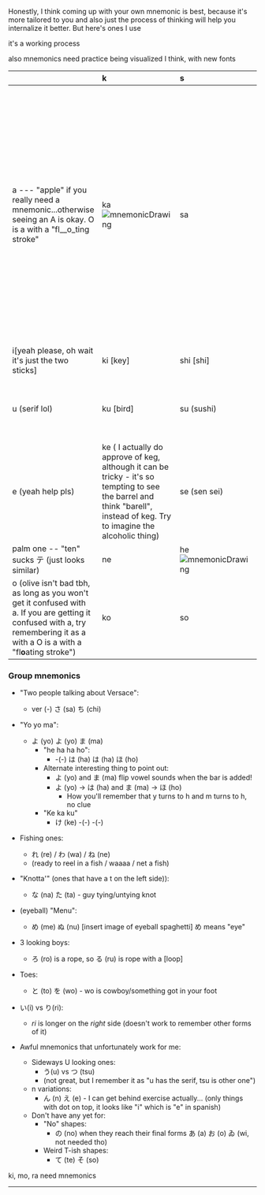 Honestly, I think coming up with your own mnemonic is best, because it's more tailored to you and also just the process of thinking will help you internalize it better. But here's ones I use

it's a working process

also mnemonics need practice being visualized I think, with new fonts

|                                                                                                                                                                                                                                                                                                                                | k                                                                                                                                                                         | s                                                                                                                                                            | t         | n                                           | r                                                                                                                                                                                                                         | m                                                                                                                                                            | y                         | r                                                                                                                                                                                                              | w                                                                                                     |
| :----------------------------------------------------------------------------------------------------------------------------------------------------------------------------------------------------------------------------------------------------------------------------------------------------------------------------- | :------------------------------------------------------------------------------------------------------------------------------------------------------------------------ | :----------------------------------------------------------------------------------------------------------------------------------------------------------- | :-------- | :------------------------------------------ | :------------------------------------------------------------------------------------------------------------------------------------------------------------------------------------------------------------------------ | :----------------------------------------------------------------------------------------------------------------------------------------------------------- | :------------------------ | :------------------------------------------------------------------------------------------------------------------------------------------------------------------------------------------------------------- | :---------------------------------------------------------------------------------------------------- |
| a --- "apple" if you really need a mnemonic...otherwise seeing an A is okay. O is a with a "fl\_\_o_ting stroke"                                                                                                                                                                                                               | ka ![mnemonicDrawing](https://cdn.glitch.global/5242095f-0107-4b06-9c06-7ae5e31ffd4e/ka.png)                                                                              | sa                                                                                                                                                           | ta [MAYBE] - some people use the mnemonic that it looks like the word "ta", but in my opinion it looks closer to "te" if anything. I think it's okay to use this mnemonic if you're already very certain on what te actually is  | na[MAYBE - "knotter" only on context of ta] | ha (honestly, looking like the word haha isn't bad. especially used in combination with the "TA" tbh                                                                                                                      | ma                                                                                                                                                           | ya[ya's i kinda just got] | ra[MAYBE]                                                                                                                                                                                                      | wa                                                                                                    |
| i[yeah please, oh wait it's just the two sticks]                                                                                                                                                                                                                                                                               | ki [key]                                                                                                                                                                  | shi [shi]                                                                                                                                                    | chi       | ni[knee]                                    | hi ![mnemonicDrawing](https://cdn.glitch.global/5242095f-0107-4b06-9c06-7ae5e31ffd4e/hi.png?v=1704832301051)                                                                                                              | mi ![mnemonicDrawing](https://cdn.glitch.global/5242095f-0107-4b06-9c06-7ae5e31ffd4e/Screenshot%202024-01-09%20at%2010.17.14%E2%80%AFPM.png?v=1704858115264) | -                         | ri [yeah probs, it makes me rage(?) is the menmonic?]                                                                                                                                                          | -                                                                                                     |
| u (serif lol)                                                                                                                                                                                                                                                                                                                  | ku [bird]                                                                                                                                                                 | su (sushi)                                                                                                                                                   | tsu       | nu (probably need)                          | hu/fu ![mnemonicDrawing](https://cdn.glitch.global/5242095f-0107-4b06-9c06-7ae5e31ffd4e/hu.png?v=1704840117539) ![mnemonicDrawing](https://cdn.glitch.global/5242095f-0107-4b06-9c06-7ae5e31ffd4e/fu.png?v=1704840117789) | mu (beer into cow?) (everyone tries to see a cow, but I literally can't lol. I thikn it looks like beer, )                                                   | yu (unicorn is okay...)   | ru ![mnemonicDrawing](https://cdn.glitch.global/5242095f-0107-4b06-9c06-7ae5e31ffd4e/Screenshot%202024-01-09%20at%2010.15.23%E2%80%AFPM.png?v=1704856540439) (literally only makes sense in the context of ろ) | -                                                                                                     |
| e (yeah help pls)                                                                                                                                                                                                                                                                                                              | ke ( I actually do approve of keg, although it can be tricky - it's so tempting to see the barrel and think "barell", instead of keg. Try to imagine the alcoholic thing) | se (sen sei)                                                                                                                                                 | te        |                                                                                                                                                                                                                                                                                                                              |
| <!--           <img            src="https://cdn.glitch.global/5242095f-0107-4b06-9c06-7ae5e31ffd4e/Screenshot%202024-01-09%20at%2010.12.31%E2%80%AFPM.png?v=1704856362356"            class="mnemonics"            width="80"            height="80"          />           --> palm one -- "ten" sucks テ (just looks similar) | ne                                                                                                                                                                        | he ![mnemonicDrawing](https://cdn.glitch.global/5242095f-0107-4b06-9c06-7ae5e31ffd4e/Screenshot%202024-01-09%20at%2010.50.41%E2%80%AFPM.png?v=1704858651636) | me        | -                                           | re                                                                                                                                                                                                                        | -                                                                                                                                                            |
| o (olive isn't bad tbh, as long as you won't get it confused with a. If you are getting it confused with a, try remembering it as a with a O is a with a "fl**o**ating stroke")                                                                                                                                                | ko                                                                                                                                                                        | so                                                                                                                                                           | to        | no                                          | ho                                                                                                                                                                                                                        | mo ![mnemonicDrawing](https://cdn.glitch.global/5242095f-0107-4b06-9c06-7ae5e31ffd4e/Screenshot%202024-01-09%20at%2010.17.18%E2%80%AFPM.png?v=1704858091767) | yo ま (ma) よ (yo)        | ro ![mnemonicDrawing](https://cdn.glitch.global/5242095f-0107-4b06-9c06-7ae5e31ffd4e/Screenshot%202024-01-09%20at%2010.15.19%E2%80%AFPM.png?v=1704856538917)                                                   | (w)o を (i got something in my foot, in my と) (surfbord https://www.youtube.com/watch?v=4CvoPRZsejc) |


### Group mnemonics

- "Two people talking about Versace":
  - ver (-) さ (sa) ち (chi)
- "Yo yo ma":

  - よ (yo) よ (yo) ま (ma)
    - "he ha ha ho":
      - \-(-) は (ha) は (ha) ほ (ho)
    - Alternate interesting thing to point out:
      - よ (yo) and ま (ma) flip vowel sounds when the bar is added!
      - よ (yo) → は (ha) and ま (ma) → ほ (ho)
        - How you'll remember that y turns to h and m turns to h, no clue
    - "Ke ka ku"
      - け (ke) -(-) -(-)

- Fishing ones:
  - れ (re) / わ (wa) / ね (ne)
  - (ready to reel in a fish / waaaa / net a fish)
- "Knotta'" (ones that have a t on the left side)):
  - な (na) た (ta) - guy tying/untying knot
- (eyeball) "Menu":
  - め (me) ぬ (nu) \[insert image of eyeball spaghetti\] め means "eye"
- 3 looking boys:
  - ろ (ro) is a rope, so る (ru) is rope with a \[loop\]
- Toes:
  - と (to) を (wo) - wo is cowboy/something got in your foot
- い(i) vs り(ri):

  - *ri* is longer on the *right* side (doesn't work to remember other forms of it)

- Awful mnemonics that unfortunately work for me:
  - Sideways U looking ones:  
    - う(u) vs つ (tsu)  
    - (not great, but I remember it as "u has the serif, tsu is other one")
  - n variations:  
    - ん (n) え (e) - I can get behind exercise actually... (only things with dot on top, it looks like "i" which is "e" in spanish)
  - Don't have any yet for:
    - "No" shapes:  
      - の (no) when they reach their final forms あ (a) お (o) ゐ (wi, not needed tho)
    - Weird T-ish shapes:  
      - て (te) そ (so)

ki, mo, ra need mnemonics

---